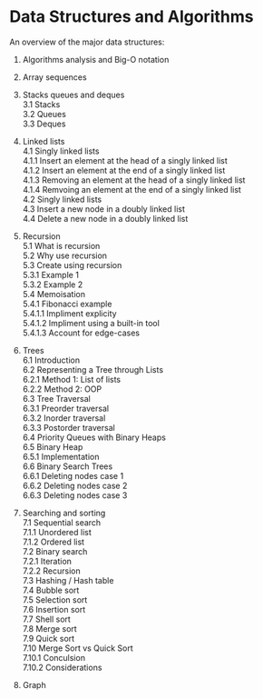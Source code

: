 # Data Structures and Algorithms

An overview of the major data structures:

1. Algorithms analysis and Big-O notation  

2. Array sequences  

3. Stacks queues and deques  
    3.1 Stacks  
    3.2 Queues  
    3.3 Deques  
    
4. Linked lists  
    4.1 Singly linked lists  
	4.1.1 Insert an element at the head of a singly linked list  
	4.1.2 Insert an element at the end of a singly linked list  
	4.1.3 Removing an element at the head of a singly linked list  
	4.1.4 Remvoing an element at the end of a singly linked list  
    4.2 Singly linked lists  
    4.3 Insert a new node in a doubly linked list  
    4.4 Delete a new node in a doubly linked list  
    
5. Recursion  
    5.1 What is recursion  
    5.2 Why use recursion  
    5.3 Create using recursion  
	5.3.1 Example 1  
	5.3.2 Example 2  
    5.4 Memoisation  
	5.4.1 Fibonacci example  
	    5.4.1.1 Impliment explicity  
	    5.4.1.2 Impliment using a built-in tool  
	    5.4.1.3 Account for edge-cases  

6. Trees  
    6.1 Introduction  
    6.2 Representing a Tree through Lists  
        6.2.1 Method 1: List of lists  
        6.2.2 Method 2: OOP  
    6.3 Tree Traversal  
        6.3.1 Preorder traversal  
        6.3.2 Inorder traversal  
        6.3.3 Postorder traversal  
    6.4 Priority Queues with Binary Heaps  
    6.5 Binary Heap  
        6.5.1 Implementation  
    6.6 Binary Search Trees  
	6.6.1 Deleting nodes case 1  
	6.6.2 Deleting nodes case 2  
	6.6.3 Deleting nodes case 3  
    
7. Searching and sorting  
    7.1 Sequential search  
	7.1.1 Unordered list  
	7.1.2 Ordered list  
    7.2 Binary search  
	7.2.1 Iteration  
	7.2.2 Recursion  
    7.3 Hashing / Hash table  
    7.4 Bubble sort  
    7.5 Selection sort  
    7.6 Insertion sort  
    7.7 Shell sort  
    7.8 Merge sort  
    7.9 Quick sort  
    7.10 Merge Sort vs Quick Sort  
	7.10.1 Conculsion  
	7.10.2 Considerations  

8. Graph  